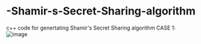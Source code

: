 # -Shamir-s-Secret-Sharing-algorithm
c++ code for genertating  Shamir's Secret Sharing algorithm
CASE 1:
![image](https://github.com/user-attachments/assets/2593b013-315a-48f5-90b6-c4e98087ec7d)

